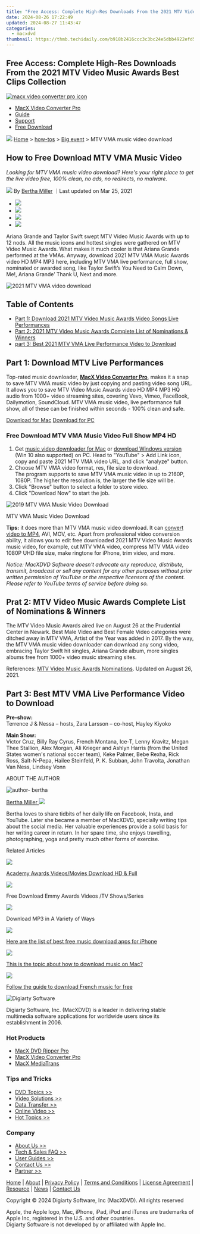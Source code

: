 ```yaml
---
title: "Free Access: Complete High-Res Downloads From the 2021 MTV Video Music Awards Best Clips Collection"
date: 2024-08-26 17:22:49
updated: 2024-08-27 11:43:47
categories:
  - macxdvd
thumbnail: https://thmb.techidaily.com/b918b2416ccc3c3bc24e5dbb4922efd59cd6316c83a82113344d8ae306f1223c.jpg
---
```


## Free Access: Complete High-Res Downloads From the 2021 MTV Video Music Awards Best Clips Collection

[![macx video converter pro icon](https://www.macxdvd.com/online-video/../image-style/new-seo/icon11.png)](https://tools.techidaily.com/macxdvd/products/)

* [MacX Video Converter Pro](https://tools.techidaily.com/macxdvd/products/)
* [Guide](https://tools.techidaily.com/macxdvd/products/)
* [Support](https://tools.techidaily.com/macxdvd/products/)
* [Free Download](https://tools.techidaily.com/macxdvd/products/)



![](https://www.macxdvd.com/online-video/../image-style/new-seo/icon7.png) [Home](https://tools.techidaily.com/macxdvd/products/) \> [how-tos](https://tools.techidaily.com/macxdvd/products/) \> [Big event](https://tools.techidaily.com/macxdvd/products/) \> MTV VMA music video download

## How to Free Download MTV VMA Music Video



 _Looking for MTV VMA music video download? Here's your right place to get the live video free, 100% clean, no ads, no redirects, no malware._ 

![](https://www.macxdvd.com/online-video/../image-style/new-seo/icon6.png) By [Bertha Miller](https://tools.techidaily.com/macxdvd/products/) ｜Last updated on Mar 25, 2021

* [![](https://www.macxdvd.com/online-video/../image-style/new-seo/share-fa.jpg)](https://www.facebook.com/sharer/sharer.php?u=https://www.macxdvd.com/online-video/mtv-vma-music-video-download.htm)
* [![](https://www.macxdvd.com/online-video/../image-style/new-seo/share-tw.jpg)](https://twitter.com/intent/tweet?url=https://www.macxdvd.com/online-video/mtv-vma-music-video-download.htm)
* [![](https://www.macxdvd.com/online-video/../image-style/new-seo/share-email.jpg)](https://www.macxdvd.com/online-video/mailto:info@example.com?&subject=&body=https://www.macxdvd.com/online-video/mtv-vma-music-video-download.htm)
* [![](https://www.macxdvd.com/online-video/../image-style/new-seo/share-in.jpg)](https://www.linkedin.com/shareArticle?mini=true&url=https://www.macxdvd.com/online-video/mtv-vma-music-video-download.htm&title=&summary=https://www.macxdvd.com/online-video/mtv-vma-music-video-download.htm&source=)

 Ariana Grande and Taylor Swift swept MTV Video Music Awards with up to 12 nods. All the music icons and hottest singles were gathered on MTV Video Music Awards. What makes it much cooler is that Ariana Grande performed at the VMAs. Anyway, download 2021 MTV VMA Music Awards video HD MP4 MP3 here, including MTV VMA live performance, full show, nominated or awarded song, like Taylor Swift’s You Need to Calm Down, Me!, Ariana Grande’ Thank U, Next and more. 

![2021 MTV VMA video download](https://www.macxdvd.com/online-video/images/article-image/mtv-video-music-awards.jpg) 

## Table of Contents

* [Part 1: Download 2021 MTV Video Music Awards Video Songs Live Performances](https://tools.techidaily.com/macxdvd/products/)
* [Part 2: 2021 MTV Video Music Awards Complete List of Nominations & Winners](https://tools.techidaily.com/macxdvd/products/)
* [part 3: Best 2021 MTV VMA Live Performance Video to Download](https://tools.techidaily.com/macxdvd/products/)

## Part 1: Download MTV Live Performances

 Top-rated music downloader, **[MacX Video Converter Pro](https://tools.techidaily.com/macxdvd/products/)**, makes it a snap to save MTV VMA music video by just copying and pasting video song URL. It allows you to save MTV Video Music Awards video HD MP4 MP3 HQ audio from 1000+ video streaming sites, covering Vevo, Vimeo, FaceBook, Dailymotion, SoundCloud. MTV VMA music video, live performance full show, all of these can be finished within seconds - 100% clean and safe. 

[Download for Mac](https://tools.techidaily.com/macxdvd/products/) [Download for PC](https://tools.techidaily.com/macxdvd/products/) 

### Free Download MTV VMA Music Video Full Show MP4 HD

1. Get [music video downloader for Mac](https://tools.techidaily.com/macxdvd/products/) or [download Windows version](https://tools.techidaily.com/macxdvd/products/) (Win 10 also supported) on PC. Head to "YouTube" > Add Link icon, copy and paste 2021 MTV VMA video URL, and click "analyze" button.
2. Choose MTV VMA video format, res, file size to download.  
The program supports to save MTV VMA music video in up to 2160P, 1080P. The higher the resolution is, the larger the file size will be.
3. Click "Browse" button to select a folder to store video.
4. Click "Download Now" to start the job.

![2019 MTV VMA Music Video Download](https://www.macxdvd.com/online-video/images/article-image/brit-awards-video-download.jpg) 

 MTV VMA Music Video Download

**Tips:** it does more than MTV VMA music video download. It can [convert video to MP4](https://tools.techidaily.com/macxdvd/products/), AVI, MOV, etc. Apart from professional video conversion ability, it allows you to edit free downloaded 2021 MTV Video Music Awards music video, for example, cut MTV VMA video, compress MTV VMA video 1080P UHD file size, make ringtone for iPhone, trim video, and more. 

_Notice: MacXDVD Software doesn't advocate any reproduce, distribute, transmit, broadcast or sell any content for any other purposes without prior written permission of YouTube or the respective licensors of the content. Please refer to YouTube terms of service before doing so._ 

## Prat 2: MTV Video Music Awards Complete List of Nominations & Winners

 The MTV Video Music Awards aired live on August 26 at the Prudential Center in Newark. Best Male Video and Best Female Video categories were ditched away in MTV VMA, Artist of the Year was added in 2017\. By the way, the MTV VMA music video downloader can download any song video, embracing Taylor Swift hit singles, Ariana Grande album, more singles albums free from 1000+ video music streaming sites. 

References: [MTV Video Music Awards Nominations](https://en.wikipedia.org/wiki/2019%5FMTV%5FVideo%5FMusic%5FAwards#Nominees). Updated on August 26, 2021\. 

## Part 3: Best MTV VMA Live Performance Video to Download

**Pre-show:**  
 Terrence J & Nessa – hosts, Zara Larsson – co-host, Hayley Kiyoko 

**Main Show:**   
Victor Cruz, Billy Ray Cyrus, French Montana, Ice-T, Lenny Kravitz, Megan Thee Stallion, Alex Morgan, Ali Krieger and Ashlyn Harris (from the United States women's national soccer team), Keke Palmer, Bebe Rexha, Rick Ross, Salt-N-Pepa, Hailee Steinfeld, P. K. Subban, John Travolta, Jonathan Van Ness, Lindsey Vonn 

ABOUT THE AUTHOR

![author- bertha](https://www.macxdvd.com/online-video/../image-style/new-seo/bertha.png) 

[Bertha Miller ![](https://www.macxdvd.com/online-video/../image-style/new-seo/share-in1.jpg)](https://www.linkedin.com/in/bertha-miller-7a324990/) 

Bertha loves to share tidbits of her daily life on Facebook, Insta, and YouTube. Later she became a member of MacXDVD, specially writing tips about the social media. Her valuable experiences provide a solid basis for her writing career in return. In her spare time, she enjoys travelling, photographing, yoga and pretty much other forms of exercise.



Related Articles

![](https://www.macxdvd.com/online-video/../image-style/new-seo/pic7.jpg)

[Academy Awards Videos/Movies Download HD & Full](https://tools.techidaily.com/macxdvd/products/) 

![](https://www.macxdvd.com/online-video/../image-style/new-seo/pic6.jpg)

 Free Download Emmy Awards Videos /TV Shows/Series

![](https://www.macxdvd.com/online-video/../image-style/new-seo/pic5.jpg)

 Download MP3 in A Variety of Ways 

![](https://www.macxdvd.com/online-video/../image-style/new-seo/pic4.jpg)

[Here are the list of best free music download apps for iPhone](https://tools.techidaily.com/macxdvd/products/) 

![](https://www.macxdvd.com/online-video/../image-style/new-seo/pic3.jpg)

[This is the topic about how to download music on Mac?](https://tools.techidaily.com/macxdvd/products/) 

![](https://www.macxdvd.com/online-video/../image-style/new-seo/pic2.jpg)

[Follow the guide to download French music for free](https://tools.techidaily.com/macxdvd/products/) 



![Digiarty Software](https://www.macxdvd.com/online-video/../icon/logo.png) 

Digiarty Software, Inc. (MacXDVD) is a leader in delivering stable multimedia software applications for worldwide users since its establishment in 2006.

### Hot Products

* [MacX DVD Ripper Pro](https://tools.techidaily.com/macxdvd/products/)
* [MacX Video Converter Pro](https://tools.techidaily.com/macxdvd/products/)
* [MacX MediaTrans](https://tools.techidaily.com/macxdvd/products/)

### Tips and Tricks

* [DVD Topics >>](https://tools.techidaily.com/macxdvd/products/)
* [Video Solutions >>](https://tools.techidaily.com/macxdvd/products/)
* [Data Transfer >>](https://tools.techidaily.com/macxdvd/products/)
* [Online Video >>](https://tools.techidaily.com/macxdvd/products/)
* [Hot Topics >>](https://tools.techidaily.com/macxdvd/products/)

### Company

* [About Us >>](https://tools.techidaily.com/macxdvd/products/)
* [Tech & Sales FAQ >>](https://tools.techidaily.com/macxdvd/products/)
* [User Guides >>](https://tools.techidaily.com/macxdvd/products/)
* [Contact Us >>](https://tools.techidaily.com/macxdvd/products/)
* [Partner >>](https://tools.techidaily.com/macxdvd/products/)



[Home](https://tools.techidaily.com/macxdvd/products/) | [About](https://tools.techidaily.com/macxdvd/products/) | [Privacy Policy](https://tools.techidaily.com/macxdvd/products/) | [Terms and Conditions](https://tools.techidaily.com/macxdvd/products/) | [License Agreement](https://tools.techidaily.com/macxdvd/products/) | [Resource](https://tools.techidaily.com/macxdvd/products/) | [News](https://tools.techidaily.com/macxdvd/products/) | [Contact Us](https://tools.techidaily.com/macxdvd/products/)

Copyright © 2024 Digiarty Software, Inc (MacXDVD). All rights reserved

Apple, the Apple logo, Mac, iPhone, iPad, iPod and iTunes are trademarks of Apple Inc, registered in the U.S. and other countries.  
Digiarty Software is not developed by or affiliated with Apple Inc.

<ins class="adsbygoogle"
     style="display:block"
     data-ad-format="autorelaxed"
     data-ad-client="ca-pub-7571918770474297"
     data-ad-slot="1223367746"></ins>



<ins class="adsbygoogle"
     style="display:block"
     data-ad-client="ca-pub-7571918770474297"
     data-ad-slot="8358498916"
     data-ad-format="auto"
     data-full-width-responsive="true"></ins>

